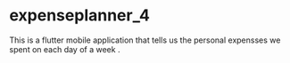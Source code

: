 # expenseplanner_4

This is a flutter mobile application that tells us the personal expensses we spent on each day of a week .
